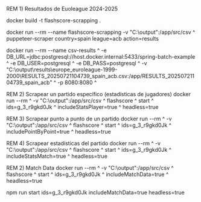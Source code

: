 REM 1) Resultados de Euoleague 2024-2025

docker build -t flashscore-scrapping .

docker run --rm --name flashscore-scrapping -v "C:\output":/app/src/csv ^ puppeteer-scraper country=spain league=acb action=results

docker run --rm --name csv-results ^
-e DB_URL=jdbc:postgresql://host.docker.internal:5433/spring-batch-example ^
-e DB_USER=postgresql ^
-e DB_PASS=postgresql ^
-v "C:\output\results\europe_euroleague-1999-2000\RESULTS_20250721104739_spain_acb.csv:/app/RESULTS_20250721104739_spain_acb" ^
-p 8080:8080 ^

REM 2) Scrapear un partido específico (estadísticas de jugadores)
docker run --rm ^
  -v "C:\output":/app/src/csv ^
  flashscore ^
  start ^
  ids=g_3_r9gkd0Jk ^
  includeStatsPlayer=true ^
  headless=true

REM 3) Scrapear punto a punto de un partido
docker run --rm ^
  -v "C:\output":/app/src/csv ^
  flashscore ^
  start ^
  ids=g_3_r9gkd0Jk ^
  includePointByPoint=true ^
  headless=true

REM 4) Scrapear estadísticas del partido
docker run --rm ^
  -v "C:\output":/app/src/csv ^
  flashscore ^
  start ^
  ids=g_3_r9gkd0Jk ^
  includeStatsMatch=true ^
  headless=true
  
  REM 2) Match Data
docker run --rm ^
  -v "C:\output":/app/src/csv ^
  flashscore ^
  start ^
  ids=g_3_r9gkd0Jk ^
  includeMatchData=true ^
  headless=true

  npm run start ids=g_3_r9gkd0Jk includeMatchData=true headless=true